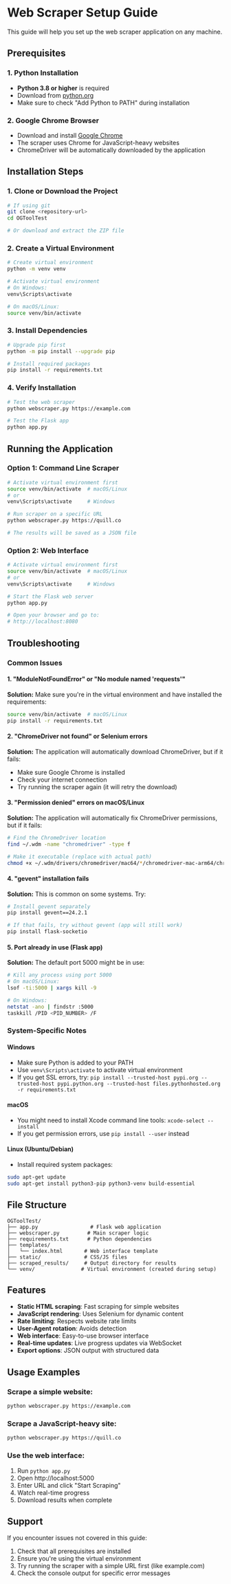 # Web Scraper Setup Guide

This guide will help you set up the web scraper application on any machine.

## Prerequisites

### 1. Python Installation
- **Python 3.8 or higher** is required
- Download from [python.org](https://www.python.org/downloads/)
- Make sure to check "Add Python to PATH" during installation

### 2. Google Chrome Browser
- Download and install [Google Chrome](https://www.google.com/chrome/)
- The scraper uses Chrome for JavaScript-heavy websites
- ChromeDriver will be automatically downloaded by the application

## Installation Steps

### 1. Clone or Download the Project
```bash
# If using git
git clone <repository-url>
cd OGToolTest

# Or download and extract the ZIP file
```

### 2. Create a Virtual Environment
```bash
# Create virtual environment
python -m venv venv

# Activate virtual environment
# On Windows:
venv\Scripts\activate

# On macOS/Linux:
source venv/bin/activate
```

### 3. Install Dependencies
```bash
# Upgrade pip first
python -m pip install --upgrade pip

# Install required packages
pip install -r requirements.txt
```

### 4. Verify Installation
```bash
# Test the web scraper
python webscraper.py https://example.com

# Test the Flask app
python app.py
```

## Running the Application

### Option 1: Command Line Scraper
```bash
# Activate virtual environment first
source venv/bin/activate  # macOS/Linux
# or
venv\Scripts\activate     # Windows

# Run scraper on a specific URL
python webscraper.py https://quill.co

# The results will be saved as a JSON file
```

### Option 2: Web Interface
```bash
# Activate virtual environment first
source venv/bin/activate  # macOS/Linux
# or
venv\Scripts\activate     # Windows

# Start the Flask web server
python app.py

# Open your browser and go to:
# http://localhost:8080
```

## Troubleshooting

### Common Issues

#### 1. "ModuleNotFoundError" or "No module named 'requests'"
**Solution:** Make sure you're in the virtual environment and have installed the requirements:
```bash
source venv/bin/activate  # macOS/Linux
pip install -r requirements.txt
```

#### 2. "ChromeDriver not found" or Selenium errors
**Solution:** The application will automatically download ChromeDriver, but if it fails:
- Make sure Google Chrome is installed
- Check your internet connection
- Try running the scraper again (it will retry the download)

#### 3. "Permission denied" errors on macOS/Linux
**Solution:** The application will automatically fix ChromeDriver permissions, but if it fails:
```bash
# Find the ChromeDriver location
find ~/.wdm -name "chromedriver" -type f

# Make it executable (replace with actual path)
chmod +x ~/.wdm/drivers/chromedriver/mac64/*/chromedriver-mac-arm64/chromedriver
```

#### 4. "gevent" installation fails
**Solution:** This is common on some systems. Try:
```bash
# Install gevent separately
pip install gevent==24.2.1

# If that fails, try without gevent (app will still work)
pip install flask-socketio
```

#### 5. Port already in use (Flask app)
**Solution:** The default port 5000 might be in use:
```bash
# Kill any process using port 5000
# On macOS/Linux:
lsof -ti:5000 | xargs kill -9

# On Windows:
netstat -ano | findstr :5000
taskkill /PID <PID_NUMBER> /F
```

### System-Specific Notes

#### Windows
- Make sure Python is added to your PATH
- Use `venv\Scripts\activate` to activate virtual environment
- If you get SSL errors, try: `pip install --trusted-host pypi.org --trusted-host pypi.python.org --trusted-host files.pythonhosted.org -r requirements.txt`

#### macOS
- You might need to install Xcode command line tools: `xcode-select --install`
- If you get permission errors, use `pip install --user` instead

#### Linux (Ubuntu/Debian)
- Install required system packages:
```bash
sudo apt-get update
sudo apt-get install python3-pip python3-venv build-essential
```

## File Structure
```
OGToolTest/
├── app.py                 # Flask web application
├── webscraper.py         # Main scraper logic
├── requirements.txt      # Python dependencies
├── templates/
│   └── index.html       # Web interface template
├── static/              # CSS/JS files
├── scraped_results/     # Output directory for results
└── venv/               # Virtual environment (created during setup)
```

## Features
- **Static HTML scraping**: Fast scraping for simple websites
- **JavaScript rendering**: Uses Selenium for dynamic content
- **Rate limiting**: Respects website rate limits
- **User-Agent rotation**: Avoids detection
- **Web interface**: Easy-to-use browser interface
- **Real-time updates**: Live progress updates via WebSocket
- **Export options**: JSON output with structured data

## Usage Examples

### Scrape a simple website:
```bash
python webscraper.py https://example.com
```

### Scrape a JavaScript-heavy site:
```bash
python webscraper.py https://quill.co
```

### Use the web interface:
1. Run `python app.py`
2. Open http://localhost:5000
3. Enter URL and click "Start Scraping"
4. Watch real-time progress
5. Download results when complete

## Support
If you encounter issues not covered in this guide:
1. Check that all prerequisites are installed
2. Ensure you're using the virtual environment
3. Try running the scraper with a simple URL first (like example.com)
4. Check the console output for specific error messages
